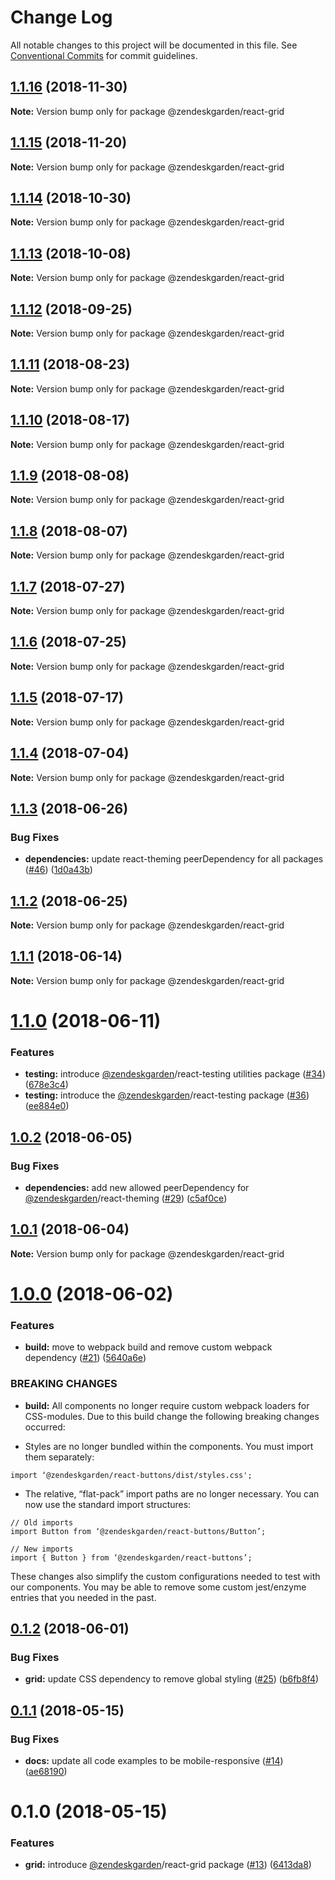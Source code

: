 # Change Log

All notable changes to this project will be documented in this file.
See [Conventional Commits](https://conventionalcommits.org) for commit guidelines.

## [1.1.16](https://github.com/zendeskgarden/react-components/compare/@zendeskgarden/react-grid@1.1.15...@zendeskgarden/react-grid@1.1.16) (2018-11-30)

**Note:** Version bump only for package @zendeskgarden/react-grid





## [1.1.15](https://github.com/zendeskgarden/react-components/compare/@zendeskgarden/react-grid@1.1.14...@zendeskgarden/react-grid@1.1.15) (2018-11-20)

**Note:** Version bump only for package @zendeskgarden/react-grid





## [1.1.14](https://github.com/zendeskgarden/react-components/compare/@zendeskgarden/react-grid@1.1.13...@zendeskgarden/react-grid@1.1.14) (2018-10-30)

**Note:** Version bump only for package @zendeskgarden/react-grid





## [1.1.13](https://github.com/zendeskgarden/react-components/compare/@zendeskgarden/react-grid@1.1.12...@zendeskgarden/react-grid@1.1.13) (2018-10-08)

**Note:** Version bump only for package @zendeskgarden/react-grid





<a name="1.1.12"></a>
## [1.1.12](https://github.com/zendeskgarden/react-components/compare/@zendeskgarden/react-grid@1.1.11...@zendeskgarden/react-grid@1.1.12) (2018-09-25)

**Note:** Version bump only for package @zendeskgarden/react-grid





<a name="1.1.11"></a>
## [1.1.11](https://github.com/zendeskgarden/react-components/compare/@zendeskgarden/react-grid@1.1.10...@zendeskgarden/react-grid@1.1.11) (2018-08-23)

**Note:** Version bump only for package @zendeskgarden/react-grid





<a name="1.1.10"></a>
## [1.1.10](https://github.com/zendeskgarden/react-components/compare/@zendeskgarden/react-grid@1.1.9...@zendeskgarden/react-grid@1.1.10) (2018-08-17)

**Note:** Version bump only for package @zendeskgarden/react-grid





<a name="1.1.9"></a>
## [1.1.9](https://github.com/zendeskgarden/react-components/compare/@zendeskgarden/react-grid@1.1.8...@zendeskgarden/react-grid@1.1.9) (2018-08-08)




**Note:** Version bump only for package @zendeskgarden/react-grid

<a name="1.1.8"></a>
## [1.1.8](https://github.com/zendeskgarden/react-components/compare/@zendeskgarden/react-grid@1.1.7...@zendeskgarden/react-grid@1.1.8) (2018-08-07)




**Note:** Version bump only for package @zendeskgarden/react-grid

<a name="1.1.7"></a>
## [1.1.7](https://github.com/zendeskgarden/react-components/compare/@zendeskgarden/react-grid@1.1.6...@zendeskgarden/react-grid@1.1.7) (2018-07-27)




**Note:** Version bump only for package @zendeskgarden/react-grid

<a name="1.1.6"></a>
## [1.1.6](https://github.com/zendeskgarden/react-components/compare/@zendeskgarden/react-grid@1.1.5...@zendeskgarden/react-grid@1.1.6) (2018-07-25)




**Note:** Version bump only for package @zendeskgarden/react-grid

<a name="1.1.5"></a>
## [1.1.5](https://github.com/zendeskgarden/react-components/compare/@zendeskgarden/react-grid@1.1.4...@zendeskgarden/react-grid@1.1.5) (2018-07-17)




**Note:** Version bump only for package @zendeskgarden/react-grid

<a name="1.1.4"></a>
## [1.1.4](https://github.com/zendeskgarden/react-components/compare/@zendeskgarden/react-grid@1.1.3...@zendeskgarden/react-grid@1.1.4) (2018-07-04)




**Note:** Version bump only for package @zendeskgarden/react-grid

<a name="1.1.3"></a>
## [1.1.3](https://github.com/zendeskgarden/react-components/compare/@zendeskgarden/react-grid@1.1.2...@zendeskgarden/react-grid@1.1.3) (2018-06-26)


### Bug Fixes

* **dependencies:** update react-theming peerDependency for all packages ([#46](https://github.com/zendeskgarden/react-components/issues/46)) ([1d0a43b](https://github.com/zendeskgarden/react-components/commit/1d0a43b))




<a name="1.1.2"></a>
## [1.1.2](https://github.com/zendeskgarden/react-components/compare/@zendeskgarden/react-grid@1.1.1...@zendeskgarden/react-grid@1.1.2) (2018-06-25)




**Note:** Version bump only for package @zendeskgarden/react-grid

<a name="1.1.1"></a>
## [1.1.1](https://github.com/zendeskgarden/react-components/compare/@zendeskgarden/react-grid@1.1.0...@zendeskgarden/react-grid@1.1.1) (2018-06-14)




**Note:** Version bump only for package @zendeskgarden/react-grid

<a name="1.1.0"></a>
# [1.1.0](https://github.com/zendeskgarden/react-components/compare/@zendeskgarden/react-grid@1.0.2...@zendeskgarden/react-grid@1.1.0) (2018-06-11)


### Features

* **testing:** introduce [@zendeskgarden](https://github.com/zendeskgarden)/react-testing utilities package ([#34](https://github.com/zendeskgarden/react-components/issues/34)) ([678e3c4](https://github.com/zendeskgarden/react-components/commit/678e3c4))
* **testing:** introduce the [@zendeskgarden](https://github.com/zendeskgarden)/react-testing package ([#36](https://github.com/zendeskgarden/react-components/issues/36)) ([ee884e0](https://github.com/zendeskgarden/react-components/commit/ee884e0))




<a name="1.0.2"></a>
## [1.0.2](https://github.com/zendeskgarden/react-components/compare/@zendeskgarden/react-grid@1.0.1...@zendeskgarden/react-grid@1.0.2) (2018-06-05)


### Bug Fixes

* **dependencies:** add new allowed peerDependency for [@zendeskgarden](https://github.com/zendeskgarden)/react-theming ([#29](https://github.com/zendeskgarden/react-components/issues/29)) ([c5af0ce](https://github.com/zendeskgarden/react-components/commit/c5af0ce))




<a name="1.0.1"></a>
## [1.0.1](https://github.com/zendeskgarden/react-components/compare/@zendeskgarden/react-grid@1.0.0...@zendeskgarden/react-grid@1.0.1) (2018-06-04)




**Note:** Version bump only for package @zendeskgarden/react-grid

<a name="1.0.0"></a>
# [1.0.0](https://github.com/zendeskgarden/react-components/compare/@zendeskgarden/react-grid@0.1.2...@zendeskgarden/react-grid@1.0.0) (2018-06-02)


### Features

* **build:** move to webpack build and remove custom webpack dependency ([#21](https://github.com/zendeskgarden/react-components/issues/21)) ([5640a6e](https://github.com/zendeskgarden/react-components/commit/5640a6e))


### BREAKING CHANGES

* **build:** All components no longer require custom webpack loaders for CSS-modules. Due to this build change the following breaking changes occurred:

* Styles are no longer bundled within the components. You must import them separately:

```
import ‘@zendeskgarden/react-buttons/dist/styles.css';
```

* The relative, “flat-pack” import paths are no longer necessary. You can now use the standard import structures:

```
// Old imports
import Button from ‘@zendeskgarden/react-buttons/Button’;

// New imports
import { Button } from ‘@zendeskgarden/react-buttons’;
```

These changes also simplify the custom configurations needed to test with our components. You may be able to remove some custom jest/enzyme entries that you needed in the past.




<a name="0.1.2"></a>
## [0.1.2](https://github.com/zendeskgarden/react-components/compare/@zendeskgarden/react-grid@0.1.1...@zendeskgarden/react-grid@0.1.2) (2018-06-01)


### Bug Fixes

* **grid:** update CSS dependency to remove global styling ([#25](https://github.com/zendeskgarden/react-components/issues/25)) ([b6fb8f4](https://github.com/zendeskgarden/react-components/commit/b6fb8f4))




<a name="0.1.1"></a>
## [0.1.1](https://github.com/zendeskgarden/react-components/compare/@zendeskgarden/react-grid@0.1.0...@zendeskgarden/react-grid@0.1.1) (2018-05-15)


### Bug Fixes

* **docs:** update all code examples to be mobile-responsive ([#14](https://github.com/zendeskgarden/react-components/issues/14)) ([ae68190](https://github.com/zendeskgarden/react-components/commit/ae68190))




<a name="0.1.0"></a>
# 0.1.0 (2018-05-15)


### Features

* **grid:** introduce [@zendeskgarden](https://github.com/zendeskgarden)/react-grid package ([#13](https://github.com/zendeskgarden/react-components/issues/13)) ([6413da8](https://github.com/zendeskgarden/react-components/commit/6413da8))
